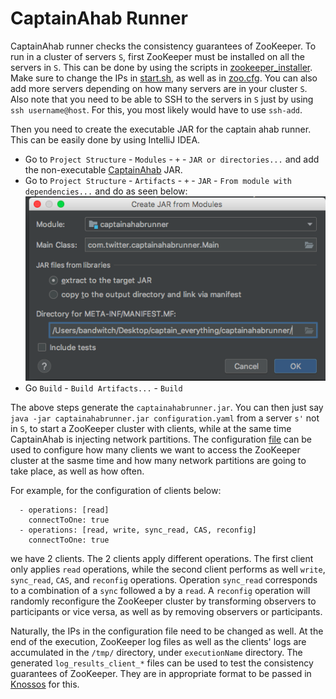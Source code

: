 # CaptainAhab Runner

CaptainAhab runner checks the consistency guarantees of ZooKeeper.
To run in a cluster of servers `S`, first ZooKeeper must be installed on all the servers in `S`. This can be done by using the scripts in [zookeeper_installer](zookeeper_installer).
Make sure to change the IPs in [start.sh](zookeeper_installer/start.sh), as well as in [zoo.cfg](zookeeper_installer/zoo.cfg). You can also add more servers depending on how many servers are in your cluster `S`. Also note that you need to be able to SSH to the servers in `S` just by using `ssh username@host`. For this, you most likely would have to use `ssh-add`. 

Then you need to create the executable JAR for the captain ahab runner. This can be easily done by using IntelliJ IDEA. 
- Go to `Project Structure` - `Modules` - `+` - `JAR or directories...` and add the non-executable [CaptainAhab](https://github.com/insumity/captainahab) JAR.
- Go to `Project Structure` - `Artifacts` - `+` - `JAR` - `From module with dependencies...` and do as seen below:
![creating_artifact](creating_artifact.png)
- Go `Build` - `Build Artifacts...` - `Build`

The above steps generate the `captainahabrunner.jar`. You can then just say `java -jar captainahabrunner.jar configuration.yaml` from a server `s'` not in `S`, to start a ZooKeeper cluster with clients, while at the same time CaptainAhab is injecting network partitions. The configuration [file](configuration.yaml) can be used to configure how many clients we want to access the ZooKeeper cluster at the sasme time and how many network partitions are going to take place, as well as how often.

For example, for the configuration of clients below:

```clients:
  - operations: [read]
    connectToOne: true
  - operations: [read, write, sync_read, CAS, reconfig]
    connectToOne: true
```
we have 2 clients. The 2 clients apply different operations. The first client only applies `read` operations, while the second client performs as well `write`, `sync_read`, `CAS`, and `reconfig` operations. 
Operation `sync_read` corresponds to a combination of a `sync` followed a by a `read`. A `reconfig` operation will randomly reconfigure the ZooKeeper cluster by transforming observers to participants or vice versa, as well as by removing observers or participants. 

Naturally, the IPs in the configuration file need to be changed as well. 
At the end of the execution, ZooKeeper log files as well as the clients' logs are accumulated in the `/tmp/` directory, under `executionName` directory. The generated `log_results_client_*` files can be used to test the consistency guarantees of ZooKeeper. They are in appropriate format to be passed in [Knossos](https://github.com/jepsen-io/knossos) for this.

